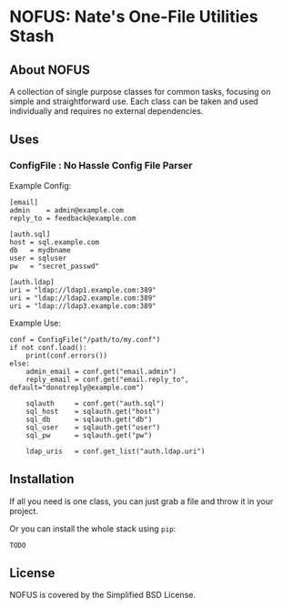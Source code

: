 # NOFUS: Nate's One-File Utilities Stash
## About NOFUS
A collection of single purpose classes for common tasks, focusing on simple and
straightforward use. Each class can be taken and used individually and requires
no external dependencies.  

## Uses

### ConfigFile : No Hassle Config File Parser
Example Config:  
```
[email]
admin    = admin@example.com
reply_to = feedback@example.com

[auth.sql]
host = sql.example.com
db   = mydbname
user = sqluser
pw   = "secret_passwd"

[auth.ldap]
uri = "ldap://ldap1.example.com:389"
uri = "ldap://ldap2.example.com:389"
uri = "ldap://ldap3.example.com:389"
```

Example Use:  
```
conf = ConfigFile("/path/to/my.conf")
if not conf.load():
    print(conf.errors())
else:
    admin_email = conf.get("email.admin")
    reply_email = conf.get("email.reply_to", default="donotreply@example.com")

    sqlauth     = conf.get("auth.sql")
    sql_host    = sqlauth.get("host")
    sql_db      = sqlauth.get("db")
    sql_user    = sqlauth.get("user")
    sql_pw      = sqlauth.get("pw")

    ldap_uris   = conf.get_list("auth.ldap.uri")
```

## Installation
If all you need is one class, you can just grab a file and throw it in your project.  

Or you can install the whole stack using `pip`:  
```
TODO
```

## License
NOFUS is covered by the Simplified BSD License.  

